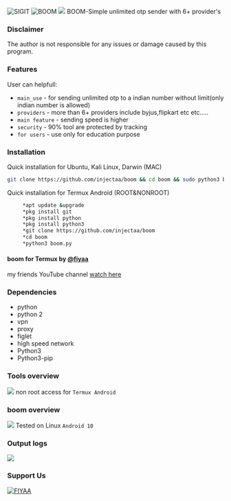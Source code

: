 <img title="SIGIT" src="https://img.shields.io/badge/CODENAME%20-BOOM-SCRIPT?colorA=grey&colorB=green&style=for-the-badge"> <img title="BOOM" src="https://img.shields.io/badge/VERSION%20-1.0-SCRIPT?colorA=grey&colorB=green&style=for-the-badge"> 
<img src="https://raw.githubusercontent.com/injectaa/boom/main/boom1.jpg">
BOOM-Simple unlimited otp sender with 6+ provider's

### Disclaimer
The author is not responsible for any issues or damage caused by this program.

### Features
User can helpfull:
- ```main_use``` - for sending unlimited otp to a indian number without limit(only indian number is allowed) 
- ```providers``` - more than 6+ providers include byjus,flipkart etc etc..... 
- ```main feature``` - sending speed is higher
- ```security``` - 90% tool are protected by tracking
- ```for users``` - use only for education purpose 
### Installation
Quick installation for Ubuntu, Kali Linux, Darwin (MAC)
```bash
git clone https://github.com/injectaa/boom && cd boom && sudo python3 boom.py
```

Quick installation for Termux Android (ROOT&NONROOT)
````bash
     *apt update &upgrade
     *pkg install git
     *pkg install python
     *pkg install python3
     *git clone https://github.com/injectaa/boom
     *cd boom
     *python3 boom.py
````
#### boom for Termux by [@fiyaa](https://github.com/injectaa/boom)
 my friends YouTube channel [watch here](https://youtube.com/channel/UCldyBI4H1jK-X0RweVV5dkw)

### Dependencies
- python
- python 2
- vpn
- proxy
- figlet
- high speed network
- Python3
- Python3-pip
  

### Tools overview
<img src="https://raw.githubusercontent.com/injectaa/boom/main//Termux.jpg"></img>
 non root access for ```Termux Android```

### boom overview
<img src="https://raw.githubusercontent.com/injectaa/boom/main/Linux.jpg"></img>
Tested on Linux ```Android 10```

### Output logs
<img src="https://raw.githubusercontent.com/injectaa/boom/main/Oyp.jpg"></img>

### Support Us

<a href="https://wa.me/+3197010286435"><img title="FIYAA" src="https://img.shields.io/badge/Cyber_smile-Contact me-CYBER SMILE/SMILE%20MON?color=Blue&style=for-the-badge&logo=whatsapp"></a>

 </p>
